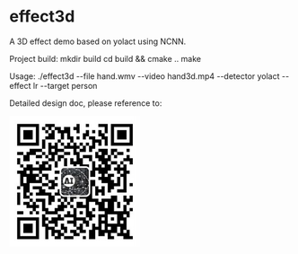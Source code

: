 # effect3d
A 3D effect demo based on yolact using NCNN.

Project build:
	mkdir build
	cd build && cmake ..
	make
	
Usage:
	./effect3d --file hand.wmv --video hand3d.mp4 --detector yolact --effect lr --target person
	
	

Detailed design doc, please reference to:

![image](https://github.com/Oreobird/effect3d/blob/master/wechat.jpg)

